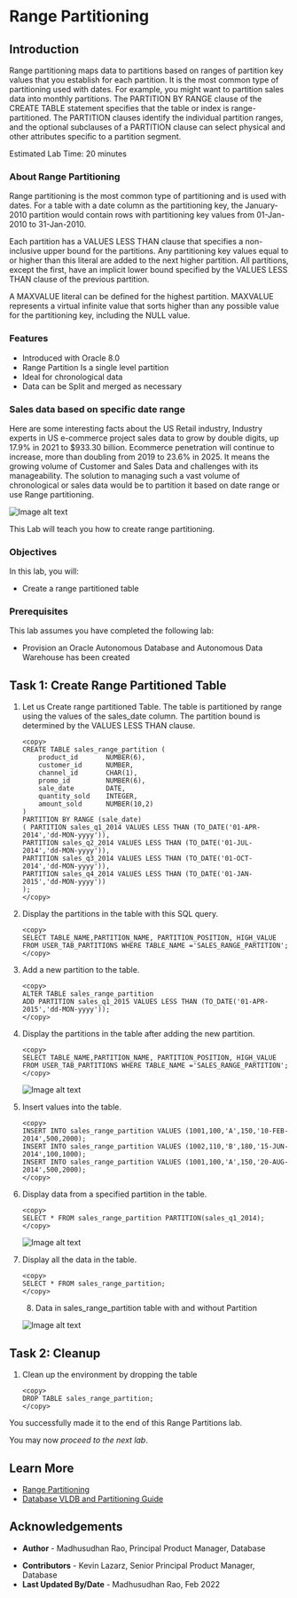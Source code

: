 # Range Partitioning

## Introduction

Range partitioning maps data to partitions based on ranges of partition key values that you establish for each partition. It is the most common type of partitioning used with dates. For example, you might want to partition sales data into monthly partitions. The PARTITION BY RANGE clause of the CREATE TABLE statement specifies that the table or index is range-partitioned. The PARTITION clauses identify the individual partition ranges, and the optional subclauses of a PARTITION clause can select physical and other attributes specific to a partition segment.

Estimated Lab Time: 20 minutes

### About Range Partitioning

Range partitioning is the most common type of partitioning and is used with dates. For a table with a date column as the partitioning key, the January-2010 partition would contain rows with partitioning key values from 01-Jan-2010 to 31-Jan-2010.

Each partition has a VALUES LESS THAN clause that specifies a non-inclusive upper bound for the partitions. Any partitioning key values equal to or higher than this literal are added to the next higher partition. All partitions, except the first, have an implicit lower bound specified by the VALUES LESS THAN clause of the previous partition.

A MAXVALUE literal can be defined for the highest partition. MAXVALUE represents a virtual infinite value that sorts higher than any possible value for the partitioning key, including the NULL value.

### Features
 
*	Introduced with Oracle 8.0
*	Range Partition Is a single level partition
*	Ideal for chronological data 
*	Data can be Split and merged as necessary

### Sales data based on specific date range

Here are some interesting facts about the US Retail industry, Industry experts in US e-commerce project sales data to grow by double digits, up 17.9% in 2021 to $933.30 billion. Ecommerce penetration will continue to increase, more than doubling from 2019 to 23.6% in 2025. It means the growing volume of Customer and Sales Data and challenges with its manageability. The solution to managing such a vast volume of chronological or sales data would be to partition it based on date range or use Range partitioning.

![Image alt text](images/range-partition-introduction.png "Range Partition Introduction")


This Lab will teach you how to create range partitioning. 

### Objectives
 
In this lab, you will:
* Create a range partitioned table  

### Prerequisites
This lab assumes you have completed the following lab:

- Provision an Oracle Autonomous Database and Autonomous Data Warehouse has been created
  
## Task 1: Create Range Partitioned Table

1. Let us Create range partitioned Table. The table is partitioned by range using the values of the sales\_date column. The partition bound is determined by the VALUES LESS THAN clause. 

    ```
    <copy>
    CREATE TABLE sales_range_partition ( 
        product_id       NUMBER(6), 
        customer_id      NUMBER, 
        channel_id       CHAR(1), 
        promo_id         NUMBER(6), 
        sale_date        DATE, 
        quantity_sold    INTEGER, 
        amount_sold      NUMBER(10,2) 
    ) 
    PARTITION BY RANGE (sale_date) 
    ( PARTITION sales_q1_2014 VALUES LESS THAN (TO_DATE('01-APR-2014','dd-MON-yyyy')), 
    PARTITION sales_q2_2014 VALUES LESS THAN (TO_DATE('01-JUL-2014','dd-MON-yyyy')), 
    PARTITION sales_q3_2014 VALUES LESS THAN (TO_DATE('01-OCT-2014','dd-MON-yyyy')), 
    PARTITION sales_q4_2014 VALUES LESS THAN (TO_DATE('01-JAN-2015','dd-MON-yyyy')) 
    );
    </copy>
    ```  

2. Display the partitions in the table with this SQL query.

    ```
    <copy> 
    SELECT TABLE_NAME,PARTITION_NAME, PARTITION_POSITION, HIGH_VALUE FROM USER_TAB_PARTITIONS WHERE TABLE_NAME ='SALES_RANGE_PARTITION';
    </copy>
    ```

3. Add a new partition to the table.

    ```
    <copy>
    ALTER TABLE sales_range_partition 
    ADD PARTITION sales_q1_2015 VALUES LESS THAN (TO_DATE('01-APR-2015','dd-MON-yyyy'));
    </copy>
    ```

4. Display the partitions in the table after adding the new partition.

    ```
    <copy>
    SELECT TABLE_NAME,PARTITION_NAME, PARTITION_POSITION, HIGH_VALUE FROM USER_TAB_PARTITIONS WHERE TABLE_NAME ='SALES_RANGE_PARTITION';
    </copy>
    ```

    ![Image alt text](images/user-tab-data.png "USER_TAB_PARTITIONS Data")

5. Insert values into the table.

    ```
    <copy>
    INSERT INTO sales_range_partition VALUES (1001,100,'A',150,'10-FEB-2014',500,2000);
    INSERT INTO sales_range_partition VALUES (1002,110,'B',180,'15-JUN-2014',100,1000);
    INSERT INTO sales_range_partition VALUES (1001,100,'A',150,'20-AUG-2014',500,2000);
    </copy>
    ```
  
6. Display data from a specified partition in the table. 

    ```
    <copy>
    SELECT * FROM sales_range_partition PARTITION(sales_q1_2014);
    </copy>
    ```

    ![Image alt text](images/sales-range-partition.png "sales_range_partition Data with Partition")

7. Display all the data in the table.

    ```
    <copy>
    SELECT * FROM sales_range_partition;
    </copy>
    ```

    8. Data in sales\_range\_partition table with and without Partition

    ![Image alt text](images/sales-range-partition-data.png "sales_range_partition Data")
    
      
## Task 2: Cleanup

1. Clean up the environment by dropping the table  
 
    ```
    <copy>
    DROP TABLE sales_range_partition; 
    </copy>
    ```
  
You successfully made it to the end of this Range Partitions lab.

You may now *proceed to the next lab*.

## Learn More

* [Range Partitioning](https://livesql.oracle.com/apex/livesql/docs/vldbg/partitioning/range-partitioning-example.html)
* [Database VLDB and Partitioning Guide](https://docs.oracle.com/en/database/oracle/oracle-database/21/vldbg/partition-create-tables-indexes.html)

## Acknowledgements

- **Author** - Madhusudhan Rao, Principal Product Manager, Database
* **Contributors** - Kevin Lazarz, Senior Principal Product Manager, Database  
* **Last Updated By/Date** -  Madhusudhan Rao, Feb 2022 

